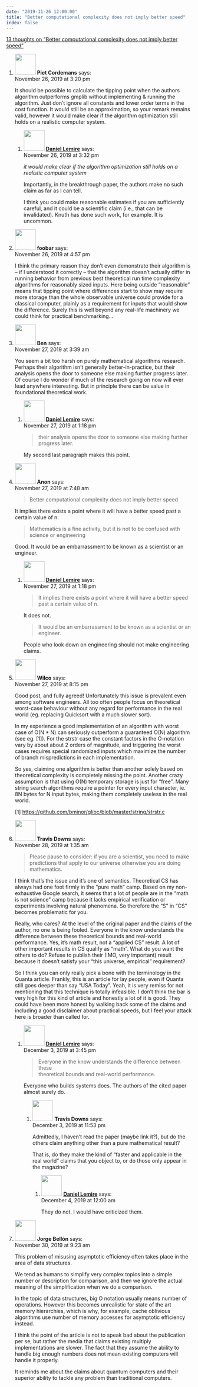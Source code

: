 ```yaml
---
date: "2019-11-26 12:00:00"
title: "Better computational complexity does not imply better speed"
index: false
---
```


[13 thoughts on &ldquo;Better computational complexity does not imply better speed&rdquo;](/lemire/blog/2019/11-26-better-computational-complexity-does-not-imply-better-speed)

<ol class="comment-list">
<li id="comment-449826" class="comment even thread-even depth-1 parent">
<div class="comment-author vcard">
<img alt src="https://secure.gravatar.com/avatar/7a09a10e61701b016db6bc7e55a9956b?s=56&#038;d=mm&#038;r=g" srcset="https://secure.gravatar.com/avatar/7a09a10e61701b016db6bc7e55a9956b?s=112&#038;d=mm&#038;r=g 2x" class="avatar avatar-56 photo" height="56" width="56" decoding="async" /> <b class="fn">Piet Cordemans</b> <span class="says">says:</span> </div>
<div class="comment-metadata"><time datetime="2019-11-26T15:20:06+00:00">November 26, 2019 at 3:20 pm</time></a> </div>
<div class="comment-content">
<p>It should be possible to calculate the tipping point when the authors algorithm outperforms gmplib without implementing &amp; running the algorithm. Just don&rsquo;t ignore all constants and lower order terms in the cost function. It would still be an approximation, so your remark remains valid, however it would make clear if the algorithm optimization still holds on a realistic computer system.</p>
</div>
<ol class="children">
<li id="comment-449829" class="comment byuser comment-author-lemire bypostauthor odd alt depth-2">
<div class="comment-author vcard">
<img alt src="https://secure.gravatar.com/avatar/2ca999bef9535950f5b84281a4dab006?s=56&#038;d=mm&#038;r=g" srcset="https://secure.gravatar.com/avatar/2ca999bef9535950f5b84281a4dab006?s=112&#038;d=mm&#038;r=g 2x" class="avatar avatar-56 photo" height="56" width="56" decoding="async" /> <b class="fn"><a href="https://lemire.me/en/" class="url" rel="ugc">Daniel Lemire</a></b> <span class="says">says:</span> </div>
<div class="comment-metadata"><time datetime="2019-11-26T15:32:33+00:00">November 26, 2019 at 3:32 pm</time></a> </div>
<div class="comment-content">
<p><em> it would make clear if the algorithm optimization still holds on a realistic computer system</em></p>
<p>Importantly, in the breakthrough paper, the authors make no such claim as far as I can tell.</p>
<p>I think you could make reasonable estimates if you are sufficiently careful, and it could be a scientific claim (i.e., that can be invalidated). Knuth has done such work, for example. It is uncommon.</p>
</div>
</li>
</ol>
</li>
<li id="comment-449845" class="comment even thread-odd thread-alt depth-1">
<div class="comment-author vcard">
<img alt src="https://secure.gravatar.com/avatar/9104ef5e4f029338cf8df36de3ad23d4?s=56&#038;d=mm&#038;r=g" srcset="https://secure.gravatar.com/avatar/9104ef5e4f029338cf8df36de3ad23d4?s=112&#038;d=mm&#038;r=g 2x" class="avatar avatar-56 photo" height="56" width="56" loading="lazy" decoding="async" /> <b class="fn">foobar</b> <span class="says">says:</span> </div>
<div class="comment-metadata"><time datetime="2019-11-26T16:57:12+00:00">November 26, 2019 at 4:57 pm</time></a> </div>
<div class="comment-content">
<p>I think the primary reason they don&rsquo;t even demonstrate their algorithm is &#8211; if I understood it correctly &#8211; that the algorithm doesn&rsquo;t actually differ in running behavior from previous best theoretical run time complexity algorithms for reasonably sized inputs. Here being outside &ldquo;reasonable&rdquo; means that tipping point where differences start to show may require more storage than the whole observable universe could provide for a classical computer, plainly as a requirement for inputs that would show the difference. Surely this is well beyond any real-life machinery we could think for practical benchmarking&#8230;</p>
</div>
</li>
<li id="comment-450031" class="comment odd alt thread-even depth-1 parent">
<div class="comment-author vcard">
<img alt src="https://secure.gravatar.com/avatar/648cbb3135d4aa4ca7fc2a7849d7acd2?s=56&#038;d=mm&#038;r=g" srcset="https://secure.gravatar.com/avatar/648cbb3135d4aa4ca7fc2a7849d7acd2?s=112&#038;d=mm&#038;r=g 2x" class="avatar avatar-56 photo" height="56" width="56" loading="lazy" decoding="async" /> <b class="fn">Ben</b> <span class="says">says:</span> </div>
<div class="comment-metadata"><time datetime="2019-11-27T03:39:33+00:00">November 27, 2019 at 3:39 am</time></a> </div>
<div class="comment-content">
<p>You seem a bit too harsh on purely mathematical algorithms research. Perhaps their algorithm isn&rsquo;t generally better-in-practice, but their analysis opens the door to someone else making further progress later. Of course I do wonder if much of the research going on now will ever lead anywhere interesting. But in principle there can be value in foundational theoretical work.</p>
</div>
<ol class="children">
<li id="comment-450219" class="comment byuser comment-author-lemire bypostauthor even depth-2">
<div class="comment-author vcard">
<img alt src="https://secure.gravatar.com/avatar/2ca999bef9535950f5b84281a4dab006?s=56&#038;d=mm&#038;r=g" srcset="https://secure.gravatar.com/avatar/2ca999bef9535950f5b84281a4dab006?s=112&#038;d=mm&#038;r=g 2x" class="avatar avatar-56 photo" height="56" width="56" loading="lazy" decoding="async" /> <b class="fn"><a href="https://lemire.me/en/" class="url" rel="ugc">Daniel Lemire</a></b> <span class="says">says:</span> </div>
<div class="comment-metadata"><time datetime="2019-11-27T13:18:50+00:00">November 27, 2019 at 1:18 pm</time></a> </div>
<div class="comment-content">
<blockquote>
<p>their analysis opens the door to someone else making further progress later.</p>
</blockquote>
<p>My second last paragraph makes this point.</p>
</div>
</li>
</ol>
</li>
<li id="comment-450087" class="comment odd alt thread-odd thread-alt depth-1 parent">
<div class="comment-author vcard">
<img alt src="https://secure.gravatar.com/avatar/01822efaf66e4b81d6f947cba7e0613a?s=56&#038;d=mm&#038;r=g" srcset="https://secure.gravatar.com/avatar/01822efaf66e4b81d6f947cba7e0613a?s=112&#038;d=mm&#038;r=g 2x" class="avatar avatar-56 photo" height="56" width="56" loading="lazy" decoding="async" /> <b class="fn">Anon</b> <span class="says">says:</span> </div>
<div class="comment-metadata"><time datetime="2019-11-27T07:48:25+00:00">November 27, 2019 at 7:48 am</time></a> </div>
<div class="comment-content">
<blockquote><p>
Better computational complexity does not imply better speed
</p></blockquote>
<p>It implies there exists a point where it will have a better speed past a certain value of n.</p>
<blockquote><p>
Mathematics is a fine activity, but it is not to be confused with science or engineering
</p></blockquote>
<p>Good. It would be an embarrassment to be known as a scientist or an engineer.</p>
</div>
<ol class="children">
<li id="comment-450217" class="comment byuser comment-author-lemire bypostauthor even depth-2">
<div class="comment-author vcard">
<img alt src="https://secure.gravatar.com/avatar/2ca999bef9535950f5b84281a4dab006?s=56&#038;d=mm&#038;r=g" srcset="https://secure.gravatar.com/avatar/2ca999bef9535950f5b84281a4dab006?s=112&#038;d=mm&#038;r=g 2x" class="avatar avatar-56 photo" height="56" width="56" loading="lazy" decoding="async" /> <b class="fn"><a href="https://lemire.me/en/" class="url" rel="ugc">Daniel Lemire</a></b> <span class="says">says:</span> </div>
<div class="comment-metadata"><time datetime="2019-11-27T13:18:08+00:00">November 27, 2019 at 1:18 pm</time></a> </div>
<div class="comment-content">
<blockquote>
<p>It implies there exists a point where it will have a better speed past a certain value of n.</p>
</blockquote>
<p>It does not.</p>
<blockquote>
<p>It would be an embarrassment to be known as a scientist or an<br/>
engineer.</p>
</blockquote>
<p>People who look down on engineering should not make engineering claims.</p>
</div>
</li>
</ol>
</li>
<li id="comment-450315" class="comment odd alt thread-even depth-1">
<div class="comment-author vcard">
<img alt src="https://secure.gravatar.com/avatar/de19d98e75f80bd635602e3926b115ec?s=56&#038;d=mm&#038;r=g" srcset="https://secure.gravatar.com/avatar/de19d98e75f80bd635602e3926b115ec?s=112&#038;d=mm&#038;r=g 2x" class="avatar avatar-56 photo" height="56" width="56" loading="lazy" decoding="async" /> <b class="fn">Wilco</b> <span class="says">says:</span> </div>
<div class="comment-metadata"><time datetime="2019-11-27T20:15:26+00:00">November 27, 2019 at 8:15 pm</time></a> </div>
<div class="comment-content">
<p>Good post, and fully agreed! Unfortunately this issue is prevalent even among software engineers. All too often people focus on theoretical worst-case behaviour without any regard for performance in the real world (eg. replacing Quicksort with a much slower sort).</p>
<p>In my experience a good implementation of an algorithm with worst case of O(N * N) can seriously outperform a guaranteed O(N) algorithm (see eg. [1]). For the strstr case the constant factors in the O-notation vary by about about 2 orders of magnitude, and triggering the worst cases requires special randomized inputs which maximize the number of branch mispredictions in each implementation.</p>
<p>So yes, claiming one algorithm is better than another solely based on theoretical complexity is completely missing the point. Another crazy assumption is that using O(N) temporary storage is just for &ldquo;free&rdquo;. Many string search algorithms require a pointer for every input character, ie. 8N bytes for N input bytes, making them completely useless in the real world.</p>
<p>[1] <a href="https://github.com/bminor/glibc/blob/master/string/strstr.c" rel="nofollow ugc">https://github.com/bminor/glibc/blob/master/string/strstr.c</a></p>
</div>
</li>
<li id="comment-450414" class="comment even thread-odd thread-alt depth-1 parent">
<div class="comment-author vcard">
<img alt src="https://secure.gravatar.com/avatar/c6937532928911c0dae3c9c89b658c09?s=56&#038;d=mm&#038;r=g" srcset="https://secure.gravatar.com/avatar/c6937532928911c0dae3c9c89b658c09?s=112&#038;d=mm&#038;r=g 2x" class="avatar avatar-56 photo" height="56" width="56" loading="lazy" decoding="async" /> <b class="fn">Travis Downs</b> <span class="says">says:</span> </div>
<div class="comment-metadata"><time datetime="2019-11-28T01:35:37+00:00">November 28, 2019 at 1:35 am</time></a> </div>
<div class="comment-content">
<blockquote><p>
Please pause to consider: if you are a scientist, you need to make predictions that apply to our universe otherwise you are doing mathematics.
</p></blockquote>
<p>I think that&rsquo;s the issue and it&rsquo;s one of semantics. Theoretical CS has always had one foot firmly in the &ldquo;pure math&rdquo; camp. Based on my non-exhaustive Google search, it seems that a lot of people are in the &ldquo;math is not science&rdquo; camp because it lacks empirical verification or experiments involving natural phenomena. So therefore the &ldquo;S&rdquo; in &ldquo;CS&rdquo; becomes problematic for you.</p>
<p>Really, who cares? At the level of the original paper and the claims of the author, no one is being fooled. Everyone in the know understands the difference between these theoretical bounds and real-world performance. Yes, it&rsquo;s math result, not a &ldquo;applied CS&rdquo; result. A lot of other important results in CS qualify as &ldquo;math&rdquo;. What do you want the others to do? Refuse to publish their (IMO, very important) result because it doesn&rsquo;t satisfy your &ldquo;this universe, empirical&rdquo; requirement?</p>
<p>So I think you can only really pick a bone with the terminology in the Quanta article. Frankly, this is an article for lay people, even if Quanta still goes deeper than say &ldquo;USA Today&rdquo;. Yeah, it is very remiss for not mentioning that this technique is totally infeasible. I don&rsquo;t think the bar is very high for this kind of article and honestly a lot of it is good. They could have been more honest by walking back some of the claims and including a good disclaimer about practical speeds, but I feel your attack here is broader than called for.</p>
</div>
<ol class="children">
<li id="comment-452865" class="comment byuser comment-author-lemire bypostauthor odd alt depth-2 parent">
<div class="comment-author vcard">
<img alt src="https://secure.gravatar.com/avatar/2ca999bef9535950f5b84281a4dab006?s=56&#038;d=mm&#038;r=g" srcset="https://secure.gravatar.com/avatar/2ca999bef9535950f5b84281a4dab006?s=112&#038;d=mm&#038;r=g 2x" class="avatar avatar-56 photo" height="56" width="56" loading="lazy" decoding="async" /> <b class="fn"><a href="https://lemire.me/en/" class="url" rel="ugc">Daniel Lemire</a></b> <span class="says">says:</span> </div>
<div class="comment-metadata"><time datetime="2019-12-03T15:45:13+00:00">December 3, 2019 at 3:45 pm</time></a> </div>
<div class="comment-content">
<blockquote>
<p>Everyone in the know understands the difference between these<br/>
theoretical bounds and real-world performance.</p>
</blockquote>
<p>Everyone who builds systems does. The authors of the cited paper almost surely do.</p>
</div>
<ol class="children">
<li id="comment-452998" class="comment even depth-3 parent">
<div class="comment-author vcard">
<img alt src="https://secure.gravatar.com/avatar/c6937532928911c0dae3c9c89b658c09?s=56&#038;d=mm&#038;r=g" srcset="https://secure.gravatar.com/avatar/c6937532928911c0dae3c9c89b658c09?s=112&#038;d=mm&#038;r=g 2x" class="avatar avatar-56 photo" height="56" width="56" loading="lazy" decoding="async" /> <b class="fn">Travis Downs</b> <span class="says">says:</span> </div>
<div class="comment-metadata"><time datetime="2019-12-03T23:53:30+00:00">December 3, 2019 at 11:53 pm</time></a> </div>
<div class="comment-content">
<p>Admittedly, I haven&rsquo;t read the paper (maybe link it?), but do the others claim anything other than a pure mathematical result?</p>
<p>That is, do they make the kind of &ldquo;faster and applicable in the real world&rdquo; claims that you object to, or do those only appear in the magazine?</p>
</div>
<ol class="children">
<li id="comment-453001" class="comment byuser comment-author-lemire bypostauthor odd alt depth-4">
<div class="comment-author vcard">
<img alt src="https://secure.gravatar.com/avatar/2ca999bef9535950f5b84281a4dab006?s=56&#038;d=mm&#038;r=g" srcset="https://secure.gravatar.com/avatar/2ca999bef9535950f5b84281a4dab006?s=112&#038;d=mm&#038;r=g 2x" class="avatar avatar-56 photo" height="56" width="56" loading="lazy" decoding="async" /> <b class="fn"><a href="https://lemire.me/en/" class="url" rel="ugc">Daniel Lemire</a></b> <span class="says">says:</span> </div>
<div class="comment-metadata"><time datetime="2019-12-04T00:00:42+00:00">December 4, 2019 at 12:00 am</time></a> </div>
<div class="comment-content">
<p>They do not. I would have criticized them.</p>
</div>
</li>
</ol>
</li>
</ol>
</li>
</ol>
</li>
<li id="comment-451539" class="comment even thread-even depth-1">
<div class="comment-author vcard">
<img alt src="https://secure.gravatar.com/avatar/3b22a16d5d87f2747684b614a3fd5f0d?s=56&#038;d=mm&#038;r=g" srcset="https://secure.gravatar.com/avatar/3b22a16d5d87f2747684b614a3fd5f0d?s=112&#038;d=mm&#038;r=g 2x" class="avatar avatar-56 photo" height="56" width="56" loading="lazy" decoding="async" /> <b class="fn">Jorge Bellón</b> <span class="says">says:</span> </div>
<div class="comment-metadata"><time datetime="2019-11-30T09:23:49+00:00">November 30, 2019 at 9:23 am</time></a> </div>
<div class="comment-content">
<p>This problem of misusing asymptotic efficiency often takes place in the area of data structures.</p>
<p>We tend as humans to simplify very complex topics into a simple number or description for comparison, and then we ignore the actual meaning of the simplification when we do a comparison.</p>
<p>In the topic of data structures, big O notation usually means number of operations. However this becomes unrealistic for state of the art memory hierarchies, which is why, for example, cache oblivious algorithms use number of memory accesses for asymptotic efficiency instead.</p>
<p>I think the point of the article is not to speak bad about the publication per se, but rather the media that claims existing multiply implementations are slower. The fact that they assume the ability to handle big enough numbers does not mean existing computers will handle it properly.</p>
<p>It reminds me about the claims about quantum computers and their superior ability to tackle any problem than traditional computers.</p>
</div>
</li>
</ol>
